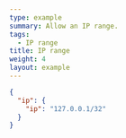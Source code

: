 ```yaml
---
type: example
summary: Allow an IP range.
tags:
  - IP range
title: IP range
weight: 4
layout: example
---
```


```json
{
  "ip": {
    "ip": "127.0.0.1/32"
  }
}
```
